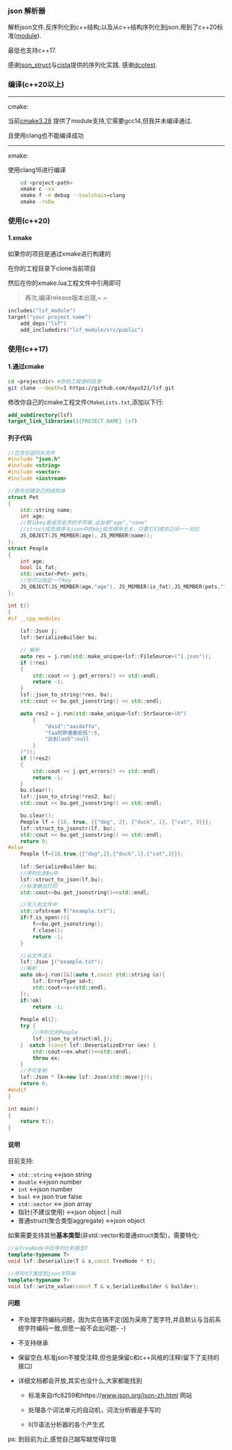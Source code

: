 ### json 解析器

解析json文件,反序列化到c++结构;以及从c++结构序列化到json.用到了c++20标准([module](https://en.cppreference.com/w/cpp/language/modules)).

最低也支持c++17.

感谢[json_struct](https://github.com/jorgen/json_struct)与[cista](https://github.com/felixguendling/cista)提供的序列化实践.
感谢[dcotest](https://github.com/onqtam/doctest).

### 编译(c++20以上)

---

cmake:

当前[cmake3.28](https://cmake.org/cmake/help/v3.28/manual/cmake-cxxmodules.7.html) 提供了module支持,它需要gcc14,但我并未编译通过.

且使用clang也不能编译成功

---

xmake:

使用clang16进行编译

```bash
    cd <project-path>
    xmake c -va 
    xmake f -m debug --toolchain=clang
    xmake -rvDw
```
### 使用(c++20)
#### 1.xmake

如果你的项目是通过xmake进行构建的

在你的工程目录下clone当前项目

然后在你的xmake.lua工程文件中引用即可

> 再次,编译release版本出错,~ ~

```lua
includes("lsf_module")
target("your project name")
    add_deps("lsf")
    add_includedirs("lsf_module/src/public")
```

### 使用(c++17)
#### 1.通过cmake

```bash
cd <projectdir>	#你的工程源码目录
git clone --depth=1 https://github.com/dayu521/lsf.git
```

修改你自己的cmake工程文件`CMakeLists.txt`,添加以下行:

```cmake
add_subdirectory(lsf)
target_link_libraries(${PROJECT_NAME} lsf)
```

#### 列子代码 ####

```cpp
//包含合适的头文件
#include "json.h"
#include <string>
#include <vector>
#include <iostream>

//首先创建自己的结构体
struct Pet
{
    std::string name;
    int age;
    //默认key是成员名字的字符串,此处即"age","name"
    //struct成员顺序与json中的obj成员顺序无关，只要它们成员之间一一对应
    JS_OBJECT(JS_MEMBER(age), JS_MEMBER(name));
};
struct People
{
    int age;
    bool is_fat;
    std::vector<Pet> pets;
    //也可以指定一个key
    JS_OBJECT(JS_MEMBER(age,"age"), JS_MEMBER(is_fat),JS_MEMBER(pets,"friends"));
};

int t()
{
#if __cpp_modules
    
    lsf::Json j;
    lsf::SerializeBuilder bu;

    // 解析
    auto res = j.run(std::make_unique<lsf::FileSource>("1.json"));
    if (!res)
    {
        std::cout << j.get_errors() << std::endl;
        return -1;
    }
    lsf::json_to_string(*res, bu);
    std::cout << bu.get_jsonstring() << std::endl;

    auto res2 = j.run(std::make_unique<lsf::StrSource>(R"(
        {
            "dasd":"aasdaffa",
            "faa阿萨德撒安抚":5,
            "达到loo5":null
        }
    )"));
    if (!res2)
    {
        std::cout << j.get_errors() << std::endl;
        return -1;
    }
    bu.clear();
    lsf::json_to_string(*res2, bu);
    std::cout << bu.get_jsonstring() << std::endl;

    bu.clear();
    People lf = {18, true, {{"dog", 2}, {"duck", 1}, {"cat", 3}}};
    lsf::struct_to_jsonstr(lf, bu);
    std::cout << bu.get_jsonstring() << std::endl;
    return 0;
#else
    People lf={18,true,{{"dog",2},{"duck",1},{"cat",3}}};
    
    lsf::SerializeBuilder bu;
    //序列化到bu中
    lsf::struct_to_json(lf,bu);
    //标准输出打印
    std::cout<<bu.get_jsonstring()<<std::endl;

    //写入到文件中
    std::ofstream f("example.txt");
    if(f.is_open()){
        f<<bu.get_jsonstring();
        f.close();
        return -1;
    }

    //从文件读入
    lsf::Json j("example.txt");
    //解析
    auto ok=j.run([&](auto t,const std::string &s){
        lsf::ErrorType sd=t;
        std::cout<<s<<std::endl;
    });
    if(!ok)
        return -1;
    
    People ml{};
    try {
        //序列化到People
        lsf::json_to_struct(ml,j);
    }  catch (const lsf::DeserializeError &ex) {
        std::cout<<ex.what()<<std::endl;
        throw ex;
    }
    //不可复制
    lsf::Json * lk=new lsf::Json(std::move(j));
    return 0;
#endif
}

int main()
{
    return t();
}
```

#### 说明 ####

目前支持:

* `std::string`   <->json string
* `double`  <->json number
* `int`  <->json number
* `bool`   <-> json true false
* `std::vector`  <-> json array
* 指针(不建议使用) <->json object | null
* 普通struct(聚合类型aggregate)  <->json object

如果需要支持其他**基本类型**(非std::vector和普通struct类型)，需要特化:

```cpp
//从TreeNode中反序列化到类型T
template<typename T>
void lsf::Deserialize(T & s,const TreeNode * t);

//序列化T类型到json字符串
template<typename T>
void lsf::write_value(const T & v,SerializeBuilder & builder);
```

#### 问题 ####

- 不处理字符编码问题，因为实在搞不定(因为采用了宽字符,并且默认与当前系统字符编码一致,但愿一般不会出问题- -)
- 不支持继承
- 保留空白.标准json不接受注释,但也是保留c和c++风格的注释(留下了支持的接口)
- 详细文档都会开放,其实也没什么,大家都能找到

    - 标准来自rfc8259和https://www.json.org/json-zh.html 网站

    - 处理各个词法单元的自动机，词法分析器是手写的
    
    - ll(1)语法分析器的各个产生式

ps: 到目前为止,感觉自己越写越觉得垃圾
